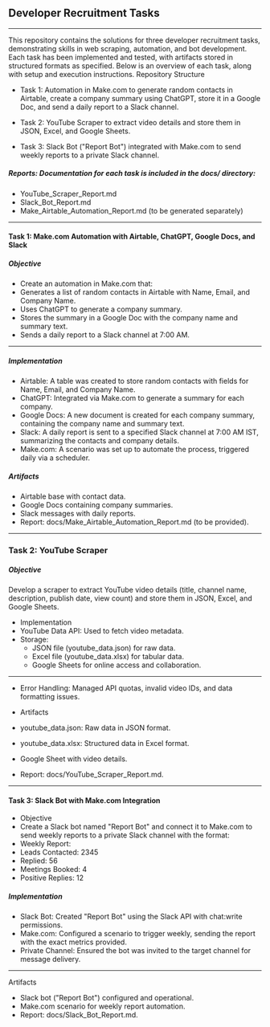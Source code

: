 ## Developer Recruitment Tasks
----
This repository contains the solutions for three developer recruitment tasks, demonstrating skills in web scraping, automation, and bot development. Each task has been implemented and tested, with artifacts stored in structured formats as specified. Below is an overview of each task, along with setup and execution instructions.
Repository Structure

- Task 1: Automation in Make.com to generate random contacts in Airtable, create a company summary using ChatGPT, store it in a Google Doc, and send a daily report to a Slack channel.

- Task 2: YouTube Scraper to extract video details and store them in JSON, Excel, and Google Sheets.

- Task 3: Slack Bot ("Report Bot") integrated with Make.com to send weekly reports to a private Slack channel.

##### Reports: Documentation for each task is included in the docs/ directory:

- YouTube_Scraper_Report.md
- Slack_Bot_Report.md
- Make_Airtable_Automation_Report.md (to be generated separately)
-----

#### Task 1: Make.com Automation with Airtable, ChatGPT, Google Docs, and Slack
##### Objective
  - Create an automation in Make.com that:
  - Generates a list of random contacts in Airtable with Name, Email, and Company Name.
  - Uses ChatGPT to generate a company summary.
  - Stores the summary in a Google Doc with the company name and summary text.
  - Sends a daily report to a Slack channel at 7:00 AM.
-------- 

##### Implementation

- Airtable: A table was created to store random contacts with fields for Name, Email, and Company Name.
- ChatGPT: Integrated via Make.com to generate a summary for each company.
- Google Docs: A new document is created for each company summary, containing the company name and summary text.
- Slack: A daily report is sent to a specified Slack channel at 7:00 AM IST, summarizing the contacts and company details.
- Make.com: A scenario was set up to automate the process, triggered daily via a scheduler.

##### Artifacts
- Airtable base with contact data.
- Google Docs containing company summaries.
- Slack messages with daily reports.
- Report: docs/Make_Airtable_Automation_Report.md (to be provided).
------
### Task 2: YouTube Scraper
##### Objective

Develop a scraper to extract YouTube video details (title, channel name, description, publish date, view count) and store them in JSON, Excel, and Google Sheets.
- Implementation
- YouTube Data API: Used to fetch video metadata.
- Storage:
  - JSON file (youtube_data.json) for raw data.
  - Excel file (youtube_data.xlsx) for tabular data.
  - Google Sheets for online access and collaboration.

-------

- Error Handling: Managed API quotas, invalid video IDs, and data formatting issues.
- Artifacts

- youtube_data.json: Raw data in JSON format.
- youtube_data.xlsx: Structured data in Excel format.
- Google Sheet with video details.
- Report: docs/YouTube_Scraper_Report.md.
-----

#### Task 3: Slack Bot with Make.com Integration
- Objective
- Create a Slack bot named "Report Bot" and connect it to Make.com to send weekly reports to a private Slack channel with the format:
- Weekly Report:
- Leads Contacted: 2345
- Replied: 56
- Meetings Booked: 4
- Positive Replies: 12

##### Implementation
- Slack Bot: Created "Report Bot" using the Slack API with chat:write permissions.
- Make.com: Configured a scenario to trigger weekly, sending the report with the exact metrics provided.
- Private Channel: Ensured the bot was invited to the target channel for message delivery.
-------
Artifacts

- Slack bot ("Report Bot") configured and operational.
- Make.com scenario for weekly report automation.
- Report: docs/Slack_Bot_Report.md.



